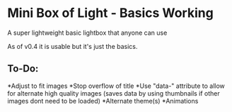 # Mini Box of Light - Basics Working
A super lightweight basic lightbox that anyone can use

As of v0.4 it is usable but it's just the basics.

## To-Do:
*Adjust to fit images
*Stop overflow of title
*Use "data-" attribute to allow for alternate high quality images (saves data by using thumbnails if other images dont need to be loaded)
*Alternate theme(s)
*Animations
